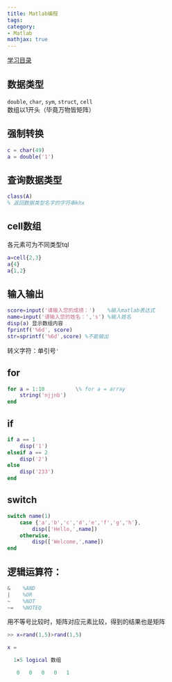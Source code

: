 ```yaml
---
title: Matlab编程
tags:
category:
- Matlab
mathjax: true
---
```


[学习目录](../Matlab学习目录)

## 数据类型

`double`, `char`, `sym`, `struct`, `cell`  
数组以1开头（毕竟万物皆矩阵）

## 强制转换

```matlab
c = char(49)
a = double('1')
```

## 查询数据类型

```matlab
class(A)
% 返回数据类型名字的字符串khx
```

## cell数组

各元素可为不同类型tql

```matlab
a=cell{2,3}
a{4}
a{1,2}
```

## 输入输出

```matlab
score=input('请输入您的成绩：')    %输入matlab表达式
name=input('请输入您的姓名：','s') %输入姓名
disp(a) 显示数组内容
fprintf('%6d', score)
str=sprintf('%6d',score) %不能输出
```

转义字符：单引号`'`

## for

```matlab
for a = 1:10          \% for a = array
    string('njjnb')
end
```

## if

```matlab
if a == 1
    disp('1')
elseif a == 2
    disp('2')
else
    disp('233')
end
```

## switch

```matlab
switch name(1)
    case {'a','b','c','d','e','f','g','h'},
        disp(['Hello,',name])
    otherwise,
        disp(['Welcome,',name])
end
```

## 逻辑运算符：

```matlab
&    %AND
|    %OR
~    %NOT
~=   %NOTEQ
```

用不等号比较时，矩阵对应元素比较，得到的结果也是矩阵

```matlab
>> x=rand(1,5)>rand(1,5)

x =

  1×5 logical 数组

   0   0   0   0   1
```
